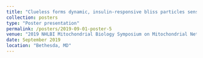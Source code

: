 ```yaml
---
title: "Clueless forms dynamic, insulin-responsive bliss particles sensitive to stress"
collection: posters
type: "Poster presentation"
permalink: /posters/2019-09-01-poster-5
venue: "2019 NHLBI Mitochondrial Biology Symposium on Mitochondrial Networks & Energetics"
date: September 2019
location: "Bethesda, MD"
---
```


